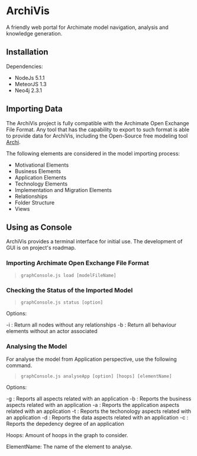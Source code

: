# ArchiVis

A friendly web portal for Archimate model navigation, analysis and knowledge generation. 

## Installation

Dependencies:

* NodeJs 5.1.1
* MeteorJS 1.3
* Neo4j 2.3.1

## Importing Data

The ArchiVis project is fully compatible with the Archimate Open Exchange File Format. 
Any tool that has the capability to export to such format is able to provide data for ArchiVis, including the Open-Source free modeling tool [Archi](http://www.archimatetool.com/).

The following elements are considered in the model importing process:

* Motivational Elements
* Business Elements
* Application Elements
* Technology Elements
* Implementation and Migration Elements
* Relationships
* Folder Structure
* Views

## Using as Console

ArchiVis provides a terminal interface for initial use. The development of GUI is on project's roadmap.

### Importing Archimate Open Exchange File Format

> `graphConsole.js load [modelFileName]`

### Checking the Status of the Imported Model

> `graphConsole.js status [option]`

Options:

-i : Return all nodes without any relationships
-b : Return all behaviour elements without an actor associated

### Analysing the Model

For analyse the model from Application perspective, use the following command.

> `graphConsole.js analyseApp [option] [hoops] [elementName]`

Options:

-g : Reports all aspects related with an application
-b : Reports the business aspects related with an application
-a : Reports the application aspects related with an application
-t : Reports the techonology aspects related with an application
-d : Reports the data aspects related with an application
-c : Reports the depedency degree of an application

Hoops: Amount of hoops in the graph to consider.

ElementName: The name of the element to analyse.

